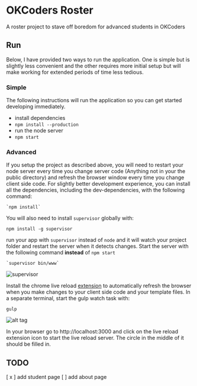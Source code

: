 # OKCoders Roster

A roster project to stave off boredom for advanced students in OKCoders

## Run
Below, I have provided two ways to run the application. One is simple but is
slightly less convenient and the other requires more initial setup but will
make working for extended periods of time less tedious.

### Simple
The following instructions will run the application so you can get started
developing immediately.
 * install dependencies
  * `npm install --production`
 * run the node server
  * `npm start`

### Advanced
If you setup the project as described above, you will need to restart your node
server every time you change server code (Anything not in your the public
directory) and refresh the browser window every time you change client side code.
For slightly better development experience, you can install all the dependencies,
including the dev-dependencies, with the following command:

    `npm install`

You will also need to install `supervisor` globally with:

    npm install -g supervisor

run your app with `supervisor` instead of `node` and it will watch your project
folder and restart the server when it detects changes. Start the server
with the following command **instead** of `npm start`

    `supervisor bin/www`

![supervisor](http://i.imgur.com/g9B9Tit.png)

Install the chrome live reload [extension](http://goo.gl/FPVV4U) to automatically
refresh the browser when you make changes to your client side code and your
template files. In a separate terminal, start the gulp watch task with:

    gulp

![alt tag](http://i.imgur.com/xSxBHxN.png)

In your browser go to http://localhost:3000 and click on the live reload extension
icon to start the live reload server. The circle in the middle of it should be
filled in.

## TODO
[ x ] add student page
[  ] add about page
 
